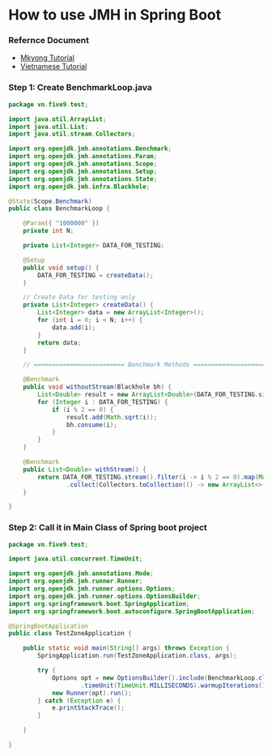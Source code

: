 # How to use JMH in Spring Boot

### Refernce Document
* [Mkyong Tutorial](https://www.mkyong.com/java/java-jmh-benchmark-tutorial/)
* [Vietnamese Tutorial](https://gpcoder.com/3923-gioi-thieu-ve-stream-api-trong-java-8/?fbclid=IwAR2rL3L1z71UnwDZW0IkZhlKDDmS9bN85CTidBMPY7XTZH3gR1N1xoBfhdQ)

### Step 1: Create BenchmarkLoop.java
```java
package vn.five9.test;

import java.util.ArrayList;
import java.util.List;
import java.util.stream.Collectors;

import org.openjdk.jmh.annotations.Benchmark;
import org.openjdk.jmh.annotations.Param;
import org.openjdk.jmh.annotations.Scope;
import org.openjdk.jmh.annotations.Setup;
import org.openjdk.jmh.annotations.State;
import org.openjdk.jmh.infra.Blackhole;

@State(Scope.Benchmark)
public class BenchmarkLoop {

	@Param({ "1000000" })
	private int N;

	private List<Integer> DATA_FOR_TESTING;

	@Setup
	public void setup() {
		DATA_FOR_TESTING = createData();
	}

	// Create Data for testing only
	private List<Integer> createData() {
		List<Integer> data = new ArrayList<Integer>();
		for (int i = 0; i < N; i++) {
			data.add(i);
		}
		return data;
	}

	// ========================= Benchmark Methods ===========================

	@Benchmark
	public void withoutStream(Blackhole bh) {
		List<Double> result = new ArrayList<Double>(DATA_FOR_TESTING.size() / 2 + 1);
		for (Integer i : DATA_FOR_TESTING) {
			if (i % 2 == 0) {
				result.add(Math.sqrt(i));
				bh.consume(i);
			}
		}
	}

	@Benchmark
	public List<Double> withStream() {
		return DATA_FOR_TESTING.stream().filter(i -> i % 2 == 0).map(Math::sqrt)
				.collect(Collectors.toCollection(() -> new ArrayList<>(DATA_FOR_TESTING.size() / 2 + 1)));
	}

}

```

### Step 2: Call it in Main Class of Spring boot project
```java
package vn.five9.test;

import java.util.concurrent.TimeUnit;

import org.openjdk.jmh.annotations.Mode;
import org.openjdk.jmh.runner.Runner;
import org.openjdk.jmh.runner.options.Options;
import org.openjdk.jmh.runner.options.OptionsBuilder;
import org.springframework.boot.SpringApplication;
import org.springframework.boot.autoconfigure.SpringBootApplication;

@SpringBootApplication
public class TestZoneApplication {

	public static void main(String[] args) throws Exception {
		SpringApplication.run(TestZoneApplication.class, args);

		try {
			Options opt = new OptionsBuilder().include(BenchmarkLoop.class.getSimpleName()).mode(Mode.AverageTime)
					.timeUnit(TimeUnit.MILLISECONDS).warmupIterations(1).measurementIterations(2).forks(2).build();
			new Runner(opt).run();
		} catch (Exception e) {
			e.printStackTrace();
		}

	}

}
```


